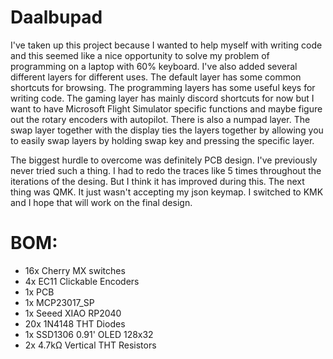 # Daalbupad

I've taken up this project because I wanted to help myself with writing code and this seemed like a nice opportunity to solve my problem of programming on a laptop with 60% keyboard. I've also added several different layers for different uses. The default layer has some common shortcuts for browsing. The programming layers has some useful keys for writing code. The gaming layer has mainly discord shortcuts for now but I want to have Microsoft Flight Simulator specific functions and maybe figure out the rotary encoders with autopilot. There is also a numpad layer. The swap layer together with the display ties the layers together by allowing you to easily swap layers by holding swap key and pressing the specific layer.

The biggest hurdle to overcome was definitely PCB design. I've previously never tried such a thing. I had to redo the traces like 5 times throughout the iterations of the desing. But I think it has improved during this. The next thing was QMK. It just wasn't accepting my json keymap. I switched to KMK and I hope that will work on the final design.

# BOM:

- 16x Cherry MX switches
- 4x EC11 Clickable Encoders
- 1x PCB
- 1x MCP23017_SP
- 1x Seeed XIAO RP2040
- 20x 1N4148 THT Diodes
- 1x SSD1306 0.91' OLED 128x32
- 2x 4.7kΩ Vertical THT Resistors
